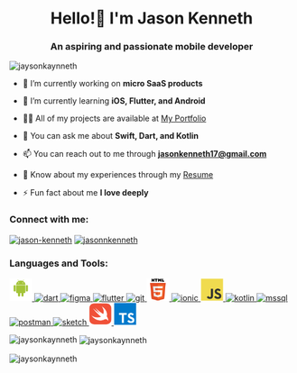 <h1 align="center">Hello!👋 I'm Jason Kenneth</h1>
<h3 align="center">An aspiring and passionate mobile developer</h3>

<p align="left"> <img src="https://komarev.com/ghpvc/?username=jaysonkaynneth&label=Profile%20views&color=0e75b6&style=flat" alt="jaysonkaynneth" /> </p>

- 🔭 I’m currently working on **micro SaaS products**

- 🌱 I’m currently learning **iOS, Flutter, and Android**

- 👨‍💻 All of my projects are available at [My Portfolio](https://jaysonkaynneth.github.io)

- 💬 You can ask me about **Swift, Dart, and Kotlin**

- 📫 You can reach out to me through **jasonkenneth17@gmail.com**

- 📄 Know about my experiences through my [Resume](https://drive.google.com/file/d/1moZd8fFKvZTJhnwJnrHMSNTRAYQ7gHG4/view?usp=sharing)

- ⚡ Fun fact about me **I love deeply**

<h3 align="left">Connect with me:</h3>
<p align="left">
<a href="https://linkedin.com/in/jason-kenneth" target="blank"><img align="center" src="https://raw.githubusercontent.com/rahuldkjain/github-profile-readme-generator/master/src/images/icons/Social/linked-in-alt.svg" alt="jason-kenneth" height="30" width="40" /></a>
<a href="https://instagram.com/jasonnkenneth" target="blank"><img align="center" src="https://raw.githubusercontent.com/rahuldkjain/github-profile-readme-generator/master/src/images/icons/Social/instagram.svg" alt="jasonnkenneth" height="30" width="40" /></a>
</p>

<h3 align="left">Languages and Tools:</h3>
<p align="left"> <a href="https://developer.android.com" target="_blank" rel="noreferrer"> <img src="https://raw.githubusercontent.com/devicons/devicon/master/icons/android/android-original-wordmark.svg" alt="android" width="40" height="40"/> </a> <a href="https://dart.dev" target="_blank" rel="noreferrer"> <img src="https://www.vectorlogo.zone/logos/dartlang/dartlang-icon.svg" alt="dart" width="40" height="40"/> </a> <a href="https://www.figma.com/" target="_blank" rel="noreferrer"> <img src="https://www.vectorlogo.zone/logos/figma/figma-icon.svg" alt="figma" width="40" height="40"/> </a> <a href="https://flutter.dev" target="_blank" rel="noreferrer"> <img src="https://www.vectorlogo.zone/logos/flutterio/flutterio-icon.svg" alt="flutter" width="40" height="40"/> </a> <a href="https://git-scm.com/" target="_blank" rel="noreferrer"> <img src="https://www.vectorlogo.zone/logos/git-scm/git-scm-icon.svg" alt="git" width="40" height="40"/> </a> <a href="https://www.w3.org/html/" target="_blank" rel="noreferrer"> <img src="https://raw.githubusercontent.com/devicons/devicon/master/icons/html5/html5-original-wordmark.svg" alt="html5" width="40" height="40"/> </a> <a href="https://ionicframework.com" target="_blank" rel="noreferrer"> <img src="https://upload.wikimedia.org/wikipedia/commons/d/d1/Ionic_Logo.svg" alt="ionic" width="40" height="40"/> </a> <a href="https://developer.mozilla.org/en-US/docs/Web/JavaScript" target="_blank" rel="noreferrer"> <img src="https://raw.githubusercontent.com/devicons/devicon/master/icons/javascript/javascript-original.svg" alt="javascript" width="40" height="40"/> </a> <a href="https://kotlinlang.org" target="_blank" rel="noreferrer"> <img src="https://www.vectorlogo.zone/logos/kotlinlang/kotlinlang-icon.svg" alt="kotlin" width="40" height="40"/> </a> <a href="https://www.microsoft.com/en-us/sql-server" target="_blank" rel="noreferrer"> <img src="https://www.svgrepo.com/show/303229/microsoft-sql-server-logo.svg" alt="mssql" width="40" height="40"/> </a> <a href="https://postman.com" target="_blank" rel="noreferrer"> <img src="https://www.vectorlogo.zone/logos/getpostman/getpostman-icon.svg" alt="postman" width="40" height="40"/> </a> <a href="https://www.sketch.com/" target="_blank" rel="noreferrer"> <img src="https://www.vectorlogo.zone/logos/sketchapp/sketchapp-icon.svg" alt="sketch" width="40" height="40"/> </a> <a href="https://developer.apple.com/swift/" target="_blank" rel="noreferrer"> <img src="https://raw.githubusercontent.com/devicons/devicon/master/icons/swift/swift-original.svg" alt="swift" width="40" height="40"/> </a> <a href="https://www.typescriptlang.org/" target="_blank" rel="noreferrer"> <img src="https://raw.githubusercontent.com/devicons/devicon/master/icons/typescript/typescript-original.svg" alt="typescript" width="40" height="40"/> </a> </p>

<p><img align="left" src="https://github-readme-stats.vercel.app/api/top-langs?username=jaysonkaynneth&show_icons=true&locale=en&layout=compact" alt="jaysonkaynneth" /></p>

<p>&nbsp;<img align="center" src="https://github-readme-stats.vercel.app/api?username=jaysonkaynneth&show_icons=true&locale=en" alt="jaysonkaynneth" /></p>

<p><img align="center" src="https://github-readme-streak-stats.herokuapp.com/?user=jaysonkaynneth&" alt="jaysonkaynneth" /></p>
